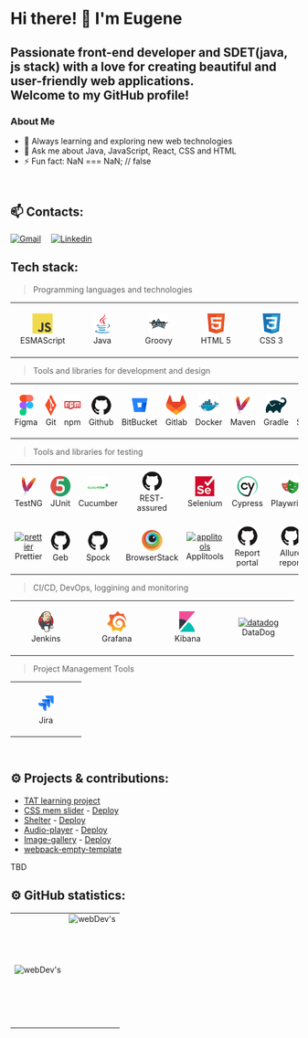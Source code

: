 <h1 align="left"> Hi there! 👋 I'm Eugene</h1>
<h2>Passionate front-end developer and SDET(java, js stack) with a love for creating beautiful and user-friendly web applications. <br>
Welcome to my GitHub profile!</h2>

<h3>About Me</h3>

 * 🌱 Always learning and exploring new web technologies
 * 💬 Ask me about Java, JavaScript, React, CSS and HTML
 * ⚡ Fun fact: NaN === NaN; // false

<br>
<h2>📫 Contacts:</h2>

[<img alt="Gmail" src="https://img.shields.io/badge/Gmail-D14836?style=for-the-badge&logo=gmail&logoColor=white"/>](mailto:eugenekuzora@gmail.com)&emsp;
[<img alt="Linkedin" src="https://img.shields.io/badge/LinkedIn-0077B5?style=for-the-badge&logo=linkedin&logoColor=white"/>](https://es.linkedin.com/in/eugene-kuzora-a7140115b)&emsp;

<h2 align="left" id="stack">Tech stack: </h2>

> Programming languages ​​and technologies

<table width='100%'>
  <tr>
    <td align="center" width="110" height="90">
      <a href="https://ecma-international.org/publications-and-standards/standards/ecma-262/">
        <img src="https://github.com/devicons/devicon/blob/master/icons/javascript/javascript-original.svg" width="36" height="36" alt="js" />
      </a>
      <br>ESMAScript
    </td>
    <td align="center" width="110" height="90">
      <a href="https://openjdk.org/">
        <img src="https://github.com/devicons/devicon/blob/master/icons/java/java-original.svg" width="36" height="36" alt="java" />
      </a>
      <br>Java
    </td>
    <td align="center" width="110" height="90">
      <a href="https://groovy-lang.org/">
        <img src="https://github.com/devicons/devicon/blob/master/icons/groovy/groovy-original.svg" width="36" height="36" alt="groovy" />
      </a>
      <br>Groovy
    </td>
    <td align="center" width="110" height="90">
      <a href="https://www.w3.org/TR/2011/WD-html5-20110405/">
        <img src="https://github.com/devicons/devicon/blob/master/icons/html5/html5-original.svg" width="36" height="36" alt="Html 5" />
      </a>
      <br>HTML 5
    </td>
         <td align="center" width="110" height="90"> 
      <a href="https://www.w3.org/TR/css3-roadmap/" >
        <img src="https://github.com/devicons/devicon/blob/master/icons/css3/css3-original.svg" width="36" height="36" alt="css 3" />
      </a>
      <br>CSS 3
    </td>
  </tr>
</table>

> Tools and libraries for development and design

<table width='100%'>
  <tr>
    <td align="center" width="110" height="90">
      <a href="https://www.figma.com/" >
        <img src="https://github.com/devicons/devicon/blob/master/icons/figma/figma-original.svg" width="36" height="36" alt="figma" />
      </a>
      <br>Figma
    </td>
    <td align="center" width="110" height="90">
      <a href="https://git-scm.com/">
        <img src="https://github.com/devicons/devicon/blob/master/icons/git/git-original.svg" width="36" height="36" alt="git" />
      </a>
      <br>Git
    </td>
    <td align="center" width="110" height="90"> 
      <a href="https://www.npmjs.com/">
        <img src="https://github.com/devicons/devicon/blob/master/icons/npm/npm-original-wordmark.svg" width="36" height="36" alt="npm" />
      </a>
      <br>npm
    </td>
    <td align="center" width="110" height="90"> 
      <a href="https://github.com/" >
        <img src="https://github.com/devicons/devicon/blob/master/icons/github/github-original.svg" width="36" height="36" alt="github" />
      </a>
      <br>Github
    </td>
    <td align="center" width="110" height="90"> 
      <a href="https://bitbucket.org/" >
        <img src="https://github.com/devicons/devicon/blob/master/icons/bitbucket/bitbucket-original.svg" width="36" height="36" alt="bitbucket" />
      </a>
      <br>BitBucket
    </td>
    <td align="center" width="110" height="90"> 
      <a href="https://about.gitlab.com/" >
        <img src="https://github.com/devicons/devicon/blob/master/icons/gitlab/gitlab-original.svg" width="36" height="36" alt="gitlab" />
      </a>
      <br>Gitlab
    </td>
    <td align="center" width="110" height="90"> 
      <a href="https://www.docker.com/" >
        <img src="https://github.com/devicons/devicon/blob/master/icons/docker/docker-original.svg" width="36" height="36" alt="docker" />
      </a>
      <br>Docker
    </td>
    <td align="center" width="110" height="90">
      <a href="https://maven.apache.org/">
        <img src="https://github.com/devicons/devicon/blob/master/icons/maven/maven-original.svg" width="36" height="36" alt="maven" />
      </a>
      <br>Maven
    </td>
    <td align="center" width="110" height="90">
      <a href="https://gradle.org/">
        <img src="https://github.com/devicons/devicon/blob/master/icons/gradle/gradle-original.svg" width="36" height="36" alt="gradle" />
      </a>
      <br>Gradle
    </td>
    <td align="center" width="110" height="90">
      <a href="https://spring.io/projects/spring-framework">
        <img src="https://github.com/devicons/devicon/blob/master/icons/spring/spring-original.svg" width="36" height="36" alt="spring" />
      </a>
      <br>Spring
    </td>
  </tr>
</table>

> Tools and libraries for testing

<table width='100%'>
  <tr>
    <td align="center" width="110" height="90">
      <a href="https://testng.org/">
        <img src="https://github.com/devicons/devicon/blob/master/icons/maven/maven-original.svg" width="36" height="36" alt="testng" />
      </a>
      <br>TestNG
    </td>
    <td align="center" width="110" height="90">
      <a href="https://junit.org/junit5/">
        <img src="https://github.com/devicons/devicon/blob/master/icons/junit/junit-original.svg" width="36" height="36" alt="junit" />
      </a>
      <br>JUnit
    </td>
    <td align="center" width="110" height="90">
      <a href="https://cucumber.io/">
        <img src="https://github.com/devicons/devicon/blob/master/icons/cucumber/cucumber-plain-wordmark.svg" width="36" height="36" alt="cucumber" />
      </a>
      <br>Cucumber
    </td>
    <td align="center" width="110" height="90">
      <a href="https://rest-assured.io/">
        <img src="https://github.com/devicons/devicon/blob/master/icons/github/github-original.svg" width="36" height="36" alt="restassured" />
      </a>
      <br>REST-assured
    </td>
    <td align="center" width="110" height="90">
      <a href="https://www.selenium.dev/">
        <img src="https://github.com/devicons/devicon/blob/master/icons/selenium/selenium-original.svg" width="36" height="36" alt="selenium" />
      </a>
      <br>Selenium
    </td>
    <td align="center" width="110" height="90"> 
      <a href="https://www.cypress.io/">
        <img src="https://github.com/devicons/devicon/blob/master/icons/cypressio/cypressio-original.svg" width="36" height="36" alt="cypress" />
      </a>
      <br>Cypress
    </td>
    <td align="center" width="110" height="90"> 
      <a href="https://playwright.dev/">
        <img src="https://github.com/devicons/devicon/blob/master/icons/playwright/playwright-original.svg" width="36" height="36" alt="playwright" />
      </a>
      <br>Playwright
    </td>
    <td align="center" width="110" height="90">
      <a href="https://wiremock.org/">
        <img src="https://camo.githubusercontent.com/e207e4bffe0d591696488a934c0c4de93baa152e790a4dc9fedc96f50e0e55f9/68747470733a2f2f776972656d6f636b2e6f72672f696d616765732f6c6f676f732f776972656d6f636b2f6c6f676f5f776964652e737667" width="36" height="36" alt="wiremock" />
      </a>
      <br>Wiremock
    </td>
    <td align="center" width="110" height="90">
      <a href="https://www.postman.com/">
        <img src="https://github.com/devicons/devicon/blob/master/icons/postman/postman-original.svg" width="36" height="36" alt="postman" />
      </a>
      <br>Postman
    </td>
    <td align="center" width="110" height="90">
      <a href="https://eslint.org/">
        <img src="https://github.com/devicons/devicon/blob/master/icons/eslint/eslint-original.svg" width="36" height="36" alt="eslint" />
      </a>
      <br>ESLint
    </td>
  </tr>
  <tr>
    <td align="center" width="110" height="90">
      <a href="https://prettier.io/">
        <img src="https://brandeps.com/icon-download/P/Prettier-icon-vector-02.svg" width="36" height="36" alt="prettier" />
      </a>
      <br>Prettier
    </td>
    <td align="center" width="110" height="90">
      <a href="https://www.gebish.org/">
        <img src="https://github.com/devicons/devicon/blob/master/icons/github/github-original.svg" width="36" height="36" alt="geb" />
      </a>
      <br>Geb
    </td>
    <td align="center" width="110" height="90">
      <a href="https://spockframework.org/">
        <img src="https://github.com/devicons/devicon/blob/master/icons/github/github-original.svg" width="36" height="36" alt="spock" />
      </a>
      <br>Spock
    </td>
    <td align="center" width="110" height="90">
      <a href="https://www.browserstack.com/home">
        <img src="https://github.com/devicons/devicon/blob/master/icons/browserstack/browserstack-original.svg" width="36" height="36" alt="browserstack" />
      </a>
      <br>BrowserStack
    </td>
    <td align="center" width="110" height="90">
      <a href="https://applitools.com/">
        <img src="https://seeklogo.com/images/A/applitools-icon-logo-7B6C9B576E-seeklogo.com.png" width="36" height="36" alt="applitools" />
      </a>
      <br>Applitools
    </td>
    <td align="center" width="110" height="90">
      <a href="https://reportportal.io/">
        <img src="https://github.com/devicons/devicon/blob/master/icons/github/github-original.svg" width="36" height="36" alt="rp" />
      </a>
      <br>Report portal
    </td>
    <td align="center" width="110" height="90">
      <a href="https://allurereport.org/">
        <img src="https://github.com/devicons/devicon/blob/master/icons/github/github-original.svg" width="36" height="36" alt="allure" />
      </a>
      <br>Allure report
    </td>
    <td align="center" width="110" height="90">
      <a href="https://www.deque.com/axe/">
        <img src="https://github.com/devicons/devicon/blob/master/icons/github/github-original.svg" width="36" height="36" alt="axe" />
      </a>
      <br>Axe
    </td>
  </tr>
</table>

> CI/CD, DevOps, loggining and monitoring

<table width='100%'>
  <tr>
    <td align="center" width="110" height="90">
        <a href="https://www.jenkins.io/">
          <img src="https://github.com/devicons/devicon/blob/master/icons/jenkins/jenkins-original.svg" width="36" height="36" alt="jenkins" />
        </a>
        <br>Jenkins
    </td>
    <td align="center" width="110" height="90">
      <a href="https://grafana.com/">
        <img src="https://github.com/devicons/devicon/blob/master/icons/grafana/grafana-original.svg" width="36" height="36" alt="grafana" />
      </a>
      <br>Grafana
    </td>
    <td align="center" width="110" height="90">
      <a href="https://www.elastic.co/kibana">
        <img src="https://github.com/devicons/devicon/blob/master/icons/kibana/kibana-original.svg" width="36" height="36" alt="kibana" />
      </a>
      <br>Kibana
    </td>
    <td align="center" width="110" height="90">
      <a href="https://www.datadoghq.com/">
        <img src="https://brandeps.com/logo-download/D/Datadog-logo-vector-01.svg" width="36" height="36" alt="datadog" />
      </a>
      <br>DataDog
    </td>
  </tr>
</table>

> Project Management Tools

<table width='100%'>
  <tr>
    <td align="center" width="110" height="90">
      <a href="https://www.atlassian.com/es/software/jira">
        <img src="https://github.com/devicons/devicon/blob/master/icons/jira/jira-original.svg" width="36" height="36" alt="spring" />
      </a>
      <br>Jira
    </td>
  </tr>
</table>

<br>

<h2> ⚙️ Projects & contributions:  </h2>

 - [TAT learning project](https://github.com/Eugeku/TAT_JAVA_Kuzora_Task4)&emsp;
 - [CSS mem slider](https://github.com/Eugeku/cssMemeSlider) - [Deploy](https://eugeku.github.io/cssMemeSlider/)&emsp;
 - [Shelter](https://github.com/Eugeku/eugeku-JSFEPRESCHOOL2024Q2/tree/shelter) - [Deploy](https://eugeku.github.io/eugeku-JSFEPRESCHOOL2024Q2/shelter/main)&emsp;
 - [Audio-player](https://github.com/Eugeku/eugeku-JSFEPRESCHOOL2024Q2/tree/js30-audio-player) - [Deploy](https://eugeku.github.io/eugeku-JSFEPRESCHOOL2024Q2/js30/js30-audio-player/)&emsp;
 - [Image-gallery](https://github.com/Eugeku/eugeku-JSFEPRESCHOOL2024Q2/tree/js30-image-gallery) - [Deploy](https://eugeku.github.io/eugeku-JSFEPRESCHOOL2024Q2/js30/js30-image-gallery/)&emsp;
 - [webpack-empty-template](https://github.com/Eugeku/webpack-empty-template)&emsp;

TBD

<h2> ⚙️ GitHub statistics:  </h2>

<table>
  <tr>
    <td>
      <img align="left" src="http://github-readme-streak-stats.herokuapp.com?user=eugeku&theme=dark&background=000000" alt="webDev's" />
    </td>
    <td>
      <img height="195px" align="right" alt="webDev's" src="https://github-readme-stats-sigma-five.vercel.app/api/top-langs/?username=eugeku&layout=compact&theme=vision-friendly-dark" />
    </td>
  </tr>
</table>
